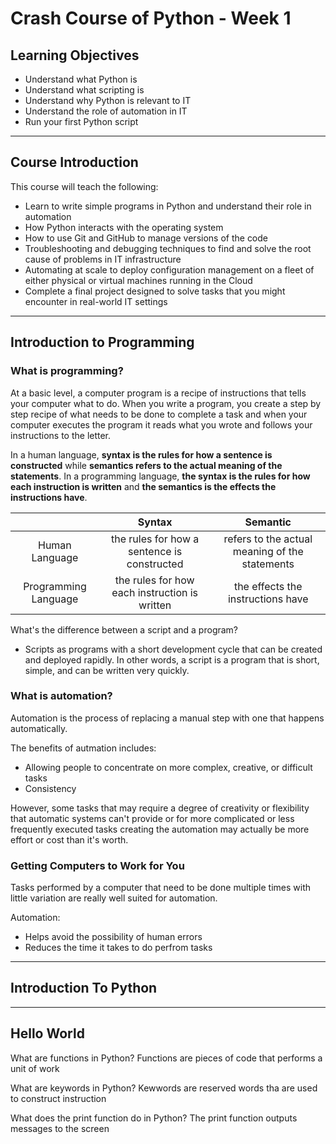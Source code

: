 # Crash Course of Python - Week 1

## Learning Objectives
* Understand what Python is
* Understand what scripting is
* Understand why Python is relevant to IT
* Understand the role of automation in IT
* Run your first Python script

---

## Course Introduction
This course will teach the following:
* Learn to write simple programs in Python and understand their role in automation
* How Python interacts with the operating system
* How to use Git and GitHub to manage versions of the code
* Troubleshooting and debugging techniques to find and solve the root cause of problems in IT infrastructure
* Automating at scale to deploy configuration management on a fleet of either physical or virtual machines running in the Cloud
* Complete a final project designed to solve tasks that you might encounter in real-world IT settings

---

## Introduction to Programming
### What is programming?
At a basic level, a computer program is a recipe of instructions that tells your computer what to do. When you write a program, you create a step by step recipe of what needs to be done to complete a task and when your computer executes the program it reads what you wrote and follows your instructions to the letter.  

In a human language, __**syntax** is the rules for how a sentence is constructed__ while __**semantics** refers to the actual meaning of the statements__.
In a programming language, __the **syntax** is the rules for how each instruction is written__ and __the **semantics** is the effects the instructions have__.  

|   | Syntax | Semantic |
|:-:|:-:|:-:|
| Human Language | the rules for how a sentence is constructed | refers to the actual meaning of the statements |
| Programming Language | the rules for how each instruction is written | the effects the instructions have |

What's the difference between a script and a program?  
* Scripts as programs with a short development cycle that can be created and deployed rapidly. In other words, a script is a program that is short, simple, and can be written very quickly.

### What is automation?
Automation is the process of replacing a manual step with one that happens automatically.

The benefits of autmation includes:
* Allowing people to concentrate on more complex, creative, or difficult tasks
* Consistency

However, some tasks that may require a degree of creativity or flexibility that automatic systems can't provide or for more complicated or less frequently executed tasks creating the automation may actually be more effort or cost than it's worth.

### Getting Computers to Work for You
Tasks performed by a computer that need to be done multiple times with little variation are really well suited for automation.

Automation:
* Helps avoid the possibility of human errors
* Reduces the time it takes to do perfrom tasks

---

## Introduction To Python

---

## Hello World
What are functions in Python?
Functions are pieces of code that performs a unit of work

What are keywords in Python?
Kewwords are reserved words tha are used to construct instruction

What does the print function do in Python?
The print function outputs messages to the screen